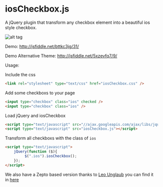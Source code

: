 iosCheckbox.js
==============

A jQuery plugin that transform any checkbox element into a beautiful ios style checkbox.

![alt tag](http://s15.postimg.org/gbyj9pzk7/ios_Checbox.png)

Demo: http://jsfiddle.net/bttkc3jg/31/

Demo Alternative Theme: http://jsfiddle.net/5xzevfq7/9/

Usage:

Include the css

```html
<link rel="stylesheet" type="text/css" href="iosCheckbox.css" />
```

Add some checkboxs to your page

```html
<input type="checkbox" class="ios" checked />
<input type="checkbox" class="ios" />
```

Load jQuery and iosCheckbox 

```html
<script type="text/javascript" src="//ajax.googleapis.com/ajax/libs/jquery/1.9.1/jquery.min.js"></script>
<script type="text/javascript" src="iosCheckbox.js"></script>
```

Transform all checkboxs with the class of `ios`

```html
<script type="text/javascript">
	jQuery(function ($){
	     $(".ios").iosCheckbox();
	});
</script>
```

We also have a Zepto based version thanks to [Leo Unglaub](https://github.com/leo-unglaub) you can find it in [here](https://github.com/foxship/zepto-ios-checkbox.js)
